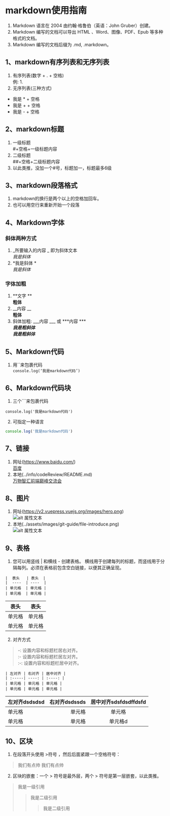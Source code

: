 
# markdown使用指南
1. Markdown 语言在 2004 由约翰·格鲁伯（英语：John Gruber）创建。
2. Markdown 编写的文档可以导出 HTML 、Word、图像、PDF、Epub 等多种格式的文档。
3. Markdown 编写的文档后缀为 .md, .markdown。
## 1、markdown有序列表和无序列表
1. 有序列表(数字 + . + 空格)  
例: 1. 
2. 无序列表(三种方式)
* 我是 * + 空格
* 我是 + + 空格
* 我是 - + 空格
## 2、markdown标题
1. 一级标题  
#+空格+一级标题内容
2. 二级标题  
##+空格+二级标题内容
3. 以此类推，没加一个#号，标题加一，标题最多6级
## 3、markdown段落格式
1. markdown的换行是两个以上的空格加回车。
2. 也可以用空行来重新开始一个段落<br/>
## 4、Markdown字体
### 斜体两种方式
1. _所要输入的内容 _ 即为斜体文本  
_我是斜体_
2. *我是斜体 *  
*我是斜体*
### 字体加粗
1. **文字 **  
**粗体**
2. __内容 __  
__粗体__
3. 斜体加粗: ___内容 ___ 或 ***内容 ***  
___我是粗斜体___  
***我是粗斜体***

## 5、Markdown代码
1. 用``来包裹代码  
`
console.log(‘我是markdown代码’)
`
## 6、Markdown代码块
1. 三个```来包裹代码
```
console.log('我是markdown代码')
```
2. 可指定一种语言
```ts
console.log('我是markdown代码')
```
## 7、链接
1. 网址(https://www.baidu.com/)  
[百度](https://www.baidu.com/)  
2. 本地(../info/codeReview/README.md)  
[万物智汇前端巅峰交流会](../info/codeReview/README.md)
## 8、图片
1. 网址(https://v2.vuepress.vuejs.org/images/hero.png)  
   ![alt 属性文本](https://v2.vuepress.vuejs.org/images/hero.png)
2. 本地(../assets/images/git-guide/file-introduce.png)  
   ![alt 属性文本](../assets/images/git-guide/file-introduce.png)

## 9、表格
1. 您可以用竖线 | 和横线 - 创建表格。 横线用于创建每列的标题，而竖线用于分隔每列。必须在表格前包含空白链接，以便其正确呈现。
```
|  表头   | 表头  |
|  ----  | ----  |
| 单元格  | 单元格 |
| 单元格  | 单元格 |
```
|  表头   | 表头  |
|  ----  | ----  |
| 单元格  | 单元格 |
| 单元格  | 单元格 |
2. 对齐方式
> -: 设置内容和标题栏居右对齐。  
> :- 设置内容和标题栏居左对齐。  
> :-: 设置内容和标题栏居中对齐。
```
| 左对齐 | 右对齐 | 居中对齐 |
| :-----| ----: | :----: |
| 单元格 | 单元格 | 单元格 |
| 单元格 | 单元格 | 单元格 |
```
| 左对齐dsdsdsd | 右对齐dsdssds | 居中对齐sdsfdsdffdsfd |
| :-----| ----: | :----: |
| 单元格 | 单元格 | 单元格 |
| 单元格 | 单元格 | 单元格d |

## 10、区块
1. 在段落开头使用 >符号 ，然后后面紧跟一个空格符号：  
> 我们有点帅
> 我们有点帅

2. 区块的嵌套：一个 > 符号是最外层，两个 > 符号是第一层嵌套，以此类推。
> 我是一级引用
>> 我是二级引用
>>> 我是二级引用
